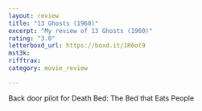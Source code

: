 ```yaml
---
layout: review
title: "13 Ghosts (1960)"
excerpt: "My review of 13 Ghosts (1960)"
rating: "3.0"
letterboxd_url: https://boxd.it/1R6ot9
mst3k: 
rifftrax: 
category: movie_review

---
```


Back door pilot for Death Bed: The Bed that Eats People